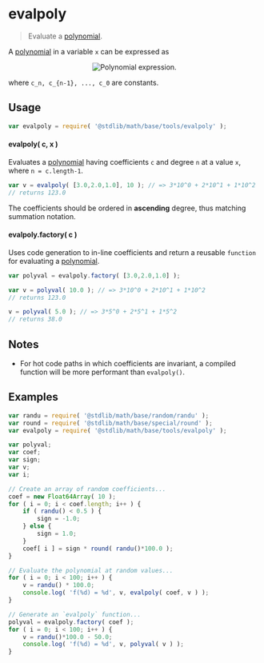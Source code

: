 # evalpoly

> Evaluate a [polynomial][polynomial].


<section class="intro">

A [polynomial][polynomial] in a variable `x` can be expressed as

<!-- <equation class="equation" label="eq:polynomial" align="center" raw="c_nx^n + c_{n-1}x^{n-1} + \ldots + c_1x^1 + c_0 = \sum_{i=0}^{n} c_ix^i" alt="Polynomial expression."> -->

<div class="equation" align="center" data-raw-text="c_nx^n + c_{n-1}x^{n-1} + \ldots + c_1x^1 + c_0 = \sum_{i=0}^{n} c_ix^i" data-equation="eq:polynomial">
    <img src="https://cdn.rawgit.com/stdlib-js/stdlib/c8243b06ee5dbcc944f62150500d23822af598b7/lib/node_modules/@stdlib/math/base/tools/evalpoly/docs/img/polynomial.svg" alt="Polynomial expression.">
    <br>
</div>

<!-- </equation> -->

where `c_n, c_{n-1}, ..., c_0` are constants.

</section>

<!-- /.intro -->


<section class="usage">

## Usage

``` javascript
var evalpoly = require( '@stdlib/math/base/tools/evalpoly' );
```

#### evalpoly( c, x )

Evaluates a [polynomial][polynomial] having coefficients `c` and degree `n` at a value `x`, where `n = c.length-1`.

``` javascript
var v = evalpoly( [3.0,2.0,1.0], 10 ); // => 3*10^0 + 2*10^1 + 1*10^2
// returns 123.0
```

The coefficients should be ordered in __ascending__ degree, thus matching summation notation.


#### evalpoly.factory( c )

Uses code generation to in-line coefficients and return a reusable `function` for evaluating a [polynomial][polynomial].

``` javascript
var polyval = evalpoly.factory( [3.0,2.0,1.0] );

var v = polyval( 10.0 ); // => 3*10^0 + 2*10^1 + 1*10^2
// returns 123.0

v = polyval( 5.0 ); // => 3*5^0 + 2*5^1 + 1*5^2
// returns 38.0
```

</section>

<!-- /.usage -->


<section class="notes">

## Notes

* For hot code paths in which coefficients are invariant, a compiled function will be more performant than `evalpoly()`.

</section>

<!-- /.notes -->


<section class="examples">

## Examples

``` javascript
var randu = require( '@stdlib/math/base/random/randu' );
var round = require( '@stdlib/math/base/special/round' );
var evalpoly = require( '@stdlib/math/base/tools/evalpoly' );

var polyval;
var coef;
var sign;
var v;
var i;

// Create an array of random coefficients...
coef = new Float64Array( 10 );
for ( i = 0; i < coef.length; i++ ) {
    if ( randu() < 0.5 ) {
        sign = -1.0;
    } else {
        sign = 1.0;
    }
    coef[ i ] = sign * round( randu()*100.0 );
}

// Evaluate the polynomial at random values...
for ( i = 0; i < 100; i++ ) {
    v = randu() * 100.0;
    console.log( 'f(%d) = %d', v, evalpoly( coef, v ) );
}

// Generate an `evalpoly` function...
polyval = evalpoly.factory( coef );
for ( i = 0; i < 100; i++ ) {
    v = randu()*100.0 - 50.0;
    console.log( 'f(%d) = %d', v, polyval( v ) );
}
```

</section>

<!-- /.examples -->


<section class="links">

[polynomial]: https://en.wikipedia.org/wiki/Polynomial

</section>

<!-- /.links -->

